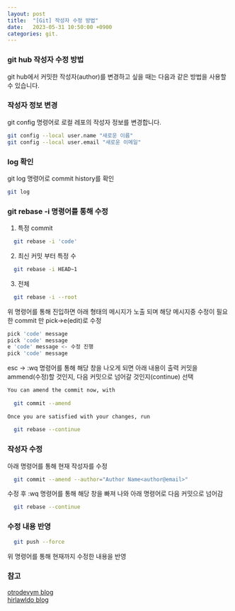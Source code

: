 ```yaml
---
layout: post
title:  "[Git] 작성자 수정 방법"
date:   2023-05-31 10:50:00 +0900
categories: git.
---
```


### git hub 작성자 수정 방법

git hub에서 커밋한 작성자(author)를 변경하고 싶을 때는 다음과 같은 방법을 사용할 수 있습니다.

### 작성자 정보 변경
git config 명령어로 로컬 레포의 작성자 정보를 변경합니다.
```bash
git config --local user.name "새로운 이름"
git config --local user.email "새로운 이메일"
```

### log 확인
git log 명령어로 commit history를 확인
```bash
git log
```

### git rebase -i 명령어를 통해 수정
1. 특정 commit
```bash
  git rebase -i 'code'
```

2. 최신 커밋 부터 특정 수
```bash
  git rebase -i HEAD~1
```

3. 전체
```bash
  git rebase -i --root
```

위 명령어를 통해 진입하면 아래 형태의 메시지가 노출 되며 해당 메시지중 수정이 필요한 commit 만 pick->e(edit)로 수정
```bash
pick 'code' message
pick 'code' message
e 'code' message <- 수정 진행
pick 'code' message
```

esc -> :wq 명령어를 통해 해당 창을 나오게 되면 아래 내용이 출력
커밋을 ammend(수정)할 것인지, 다음 커밋으로 넘어갈 것인지(continue) 선택
```bash
You can amend the commit now, with
 
  git commit --amend
 
Once you are satisfied with your changes, run
 
  git rebase --continue
```

### 작성자 수정
아래 명령어를 통해 현재 작성자를 수정
```bash
  git commit --amend --author="Author Name<author@email>"
```

수정 후 :wq 명령어를 통해 해당 창을 빠져 나와 아래 명령어로 다음 커밋으로 넘어감
```bash
  git rebase --continue
```

### 수정 내용 반영
```bash
  git push --force
```
위 명령어를 통해 현재까지 수정한 내용을 반영

### 참고
[otrodevym blog](https://otrodevym.tistory.com/entry/git-commit-%ED%95%9C-author-%EB%B3%80%EA%B2%BD%EC%9E%91%EC%84%B1%EC%9E%90-%EB%B3%80%EA%B2%BD-%EB%B0%A9%EB%B2%95)\
[hirlawldo blog](https://hirlawldo.tistory.com/156)

